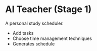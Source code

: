 # AI Teacher (Stage 1)

A personal study scheduler.
- Add tasks
- Choose time management techniques
- Generates schedule


